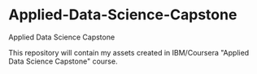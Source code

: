 # Applied-Data-Science-Capstone
Applied Data Science Capstone

This repository will contain my assets created in IBM/Coursera "Applied Data Science Capstone" course. 
